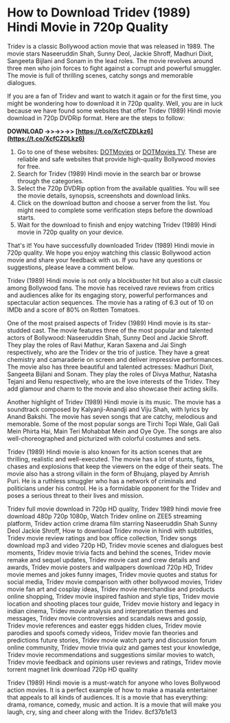 # How to Download Tridev (1989) Hindi Movie in 720p Quality
 
Tridev is a classic Bollywood action movie that was released in 1989. The movie stars Naseeruddin Shah, Sunny Deol, Jackie Shroff, Madhuri Dixit, Sangeeta Bijlani and Sonam in the lead roles. The movie revolves around three men who join forces to fight against a corrupt and powerful smuggler. The movie is full of thrilling scenes, catchy songs and memorable dialogues.
 
If you are a fan of Tridev and want to watch it again or for the first time, you might be wondering how to download it in 720p quality. Well, you are in luck because we have found some websites that offer Tridev (1989) Hindi movie download in 720p DVDRip format. Here are the steps to follow:
 
**DOWNLOAD ->>->>->> [https://t.co/XcfCZDLkz6](https://t.co/XcfCZDLkz6)**


 
1. Go to one of these websites: [DOTMovies](https://dotmovies.xyz/download-tridev-1989-hindi-movie-480p-720p-1080p/) or [DOTMovies TV](https://www.dotmovies.tv/download-tridev-1989-hindi-movie-480p-720p-1080p/). These are reliable and safe websites that provide high-quality Bollywood movies for free.
2. Search for Tridev (1989) Hindi movie in the search bar or browse through the categories.
3. Select the 720p DVDRip option from the available qualities. You will see the movie details, synopsis, screenshots and download links.
4. Click on the download button and choose a server from the list. You might need to complete some verification steps before the download starts.
5. Wait for the download to finish and enjoy watching Tridev (1989) Hindi movie in 720p quality on your device.

That's it! You have successfully downloaded Tridev (1989) Hindi movie in 720p quality. We hope you enjoy watching this classic Bollywood action movie and share your feedback with us. If you have any questions or suggestions, please leave a comment below.
  
Tridev (1989) Hindi movie is not only a blockbuster hit but also a cult classic among Bollywood fans. The movie has received rave reviews from critics and audiences alike for its engaging story, powerful performances and spectacular action sequences. The movie has a rating of 6.3 out of 10 on IMDb and a score of 80% on Rotten Tomatoes.
 
One of the most praised aspects of Tridev (1989) Hindi movie is its star-studded cast. The movie features three of the most popular and talented actors of Bollywood: Naseeruddin Shah, Sunny Deol and Jackie Shroff. They play the roles of Ravi Mathur, Karan Saxena and Jai Singh respectively, who are the Tridev or the trio of justice. They have a great chemistry and camaraderie on screen and deliver impressive performances. The movie also has three beautiful and talented actresses: Madhuri Dixit, Sangeeta Bijlani and Sonam. They play the roles of Divya Mathur, Natasha Tejani and Renu respectively, who are the love interests of the Tridev. They add glamour and charm to the movie and also showcase their acting skills.
 
Another highlight of Tridev (1989) Hindi movie is its music. The movie has a soundtrack composed by Kalyanji-Anandji and Viju Shah, with lyrics by Anand Bakshi. The movie has seven songs that are catchy, melodious and memorable. Some of the most popular songs are Tirchi Topi Wale, Gali Gali Mein Phirta Hai, Main Teri Mohabbat Mein and Oye Oye. The songs are also well-choreographed and picturized with colorful costumes and sets.
 
Tridev (1989) Hindi movie is also known for its action scenes that are thrilling, realistic and well-executed. The movie has a lot of stunts, fights, chases and explosions that keep the viewers on the edge of their seats. The movie also has a strong villain in the form of Bhujang, played by Amrish Puri. He is a ruthless smuggler who has a network of criminals and politicians under his control. He is a formidable opponent for the Tridev and poses a serious threat to their lives and mission.
 
Tridev full movie download in 720p HD quality,  Tridev 1989 hindi movie free download 480p 720p 1080p,  Watch Tridev online on ZEE5 streaming platform,  Tridev action crime drama film starring Naseeruddin Shah Sunny Deol Jackie Shroff,  How to download Tridev movie in hindi with subtitles,  Tridev movie review ratings and box office collection,  Tridev songs download mp3 and video 720p HD,  Tridev movie scenes and dialogues best moments,  Tridev movie trivia facts and behind the scenes,  Tridev movie remake and sequel updates,  Tridev movie cast and crew details and awards,  Tridev movie posters and wallpapers download 720p HD,  Tridev movie memes and jokes funny images,  Tridev movie quotes and status for social media,  Tridev movie comparison with other bollywood movies,  Tridev movie fan art and cosplay ideas,  Tridev movie merchandise and products online shopping,  Tridev movie inspired fashion and style tips,  Tridev movie location and shooting places tour guide,  Tridev movie history and legacy in indian cinema,  Tridev movie analysis and interpretation themes and messages,  Tridev movie controversies and scandals news and gossip,  Tridev movie references and easter eggs hidden clues,  Tridev movie parodies and spoofs comedy videos,  Tridev movie fan theories and predictions future stories,  Tridev movie watch party and discussion forum online community,  Tridev movie trivia quiz and games test your knowledge,  Tridev movie recommendations and suggestions similar movies to watch,  Tridev movie feedback and opinions user reviews and ratings,  Tridev movie torrent magnet link download 720p HD quality
 
Tridev (1989) Hindi movie is a must-watch for anyone who loves Bollywood action movies. It is a perfect example of how to make a masala entertainer that appeals to all kinds of audiences. It is a movie that has everything: drama, romance, comedy, music and action. It is a movie that will make you laugh, cry, sing and cheer along with the Tridev.
 8cf37b1e13
 
